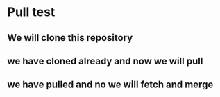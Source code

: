 # Pull test

## We will clone this repository
## we have cloned already and now we will pull
## we have pulled and no we will fetch and merge

